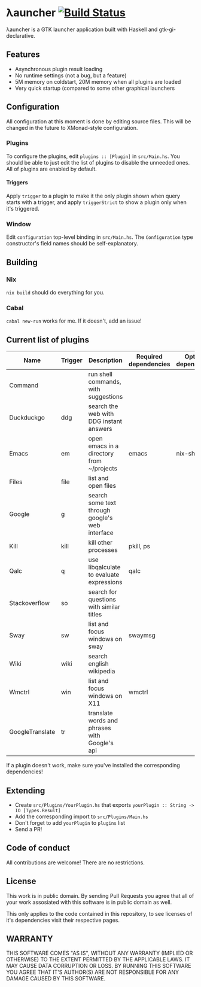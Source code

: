 # λauncher [![Build Status](https://travis-ci.com/balsoft/lambda-launcher.svg?branch=master)](https://travis-ci.com/balsoft/lambda-launcher)

λauncher is a GTK launcher application built with Haskell and 
gtk-gi-declarative.

## Features

 -  Asynchronous plugin result loading
 -  No runtime settings (not a bug, but a feature)
 -  5M memory on coldstart, 20M memory when all plugins are loaded
 -  Very quick startup (compared to some other graphical launchers

## Configuration
All configuration at this moment is done by editing source files. This will be changed in the future to XMonad-style configuration.

### Plugins
To configure the plugins, edit `plugins :: [Plugin]` in `src/Main.hs`. You should be able to just edit the list of plugins to disable the unneeded ones. All of plugins are enabled by default.
#### Triggers
Apply `trigger` to a plugin to make it the only plugin shown when query starts with a trigger, and apply `triggerStrict` to show a plugin only when it's triggered.

### Window
Edit `configuration` top-level binding in `src/Main.hs`. The `Configuration` type constructor's field names should be self-explanatory.

## Building
### Nix
`nix build` should do everything for you.
### Cabal
`cabal new-run` works for me. If it doesn't, add an issue!

## Current list of plugins 
| Name            | Trigger | Description                                     | Required dependencies | Optional dependencies |
|-----------------|---------|-------------------------------------------------|-----------------------|-----------------------|
| Command         |         | run shell commands, with suggestions            |                       |                       |
| Duckduckgo      | ddg     | search the web with DDG instant answers         |                       |                       |
| Emacs           | em      | open emacs in a directory from ~/projects       | emacs                 | nix-shell             |
| Files           | file    | list and open files                             |                       |                       |
| Google          | g       | search some text through google's web interface |                       |                       |
| Kill            | kill    | kill other processes                            | pkill, ps             |                       |
| Qalc            | q       | use libqalculate to evaluate expressions        | qalc                  |                       |
| Stackoverflow   | so      | search for questions with similar titles        |                       |                       |
| Sway            | sw      | list and focus windows on sway                  | swaymsg               |                       |
| Wiki            | wiki    | search english wikipedia                        |                       |                       |
| Wmctrl          | win     | list and focus windows on X11                   | wmctrl                |                       |
| GoogleTranslate | tr      | translate words and phrases with Google's api   |                       |                       |

If a plugin doesn't work, make sure you've installed the corresponding dependencies!

## Extending
 -  Create `src/Plugins/YourPlugin.hs` that exports 
    `yourPlugin :: String -> IO [Types.Result]`
 -  Add the corresponding import to `src/Plugins/Main.hs`
 -  Don't forget to add `yourPlugin` to `plugins` list
 -  Send a PR!


## Code of conduct

All contributions are welcome! There are no restrictions.

## License

This work is in public domain. By sending Pull Requests you agree that
all of your work assosiated with this software is in public domain as
well.

This only applies to the code contained in this repository, to see
licenses of it's dependencies visit their respective pages.

## WARRANTY

THIS SOFTWARE COMES "AS IS", WITHOUT ANY WARRANTY (IMPLIED OR
OTHERWISE) TO THE EXTENT PERMITTED BY THE APPLICABLE LAWS. IT MAY
CAUSE DATA CORRUPTION OR LOSS. BY RUNNING THIS SOFTWARE YOU AGREE 
THAT IT'S AUTHOR(S) ARE NOT RESPONSIBLE FOR ANY DAMAGE CAUSED BY 
THIS SOFTWARE.

